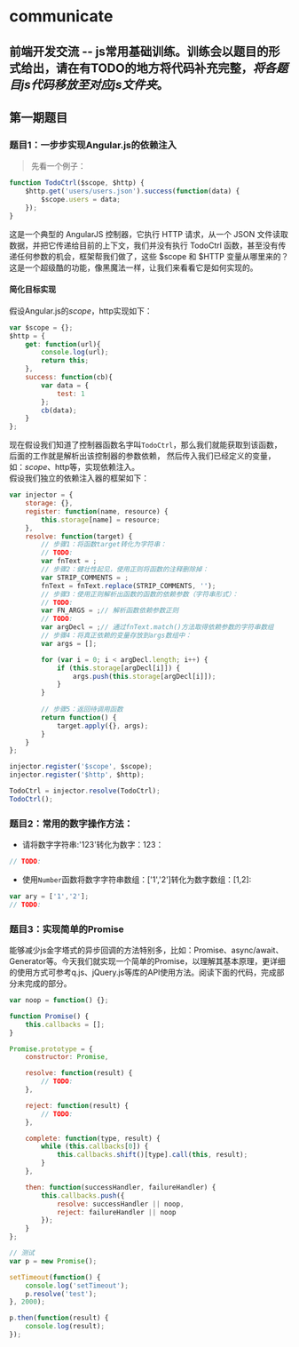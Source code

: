 # communicate

前端开发交流 -- js常用基础训练。训练会以题目的形式给出，请在有TODO的地方将代码补充完整，*将各题目js代码移放至对应js文件夹*。
-------

## 第一期题目

### 题目1：一步步实现Angular.js的依赖注入
> 先看一个例子：
```javascript
function TodoCtrl($scope, $http) {
    $http.get('users/users.json').success(function(data) {
        $scope.users = data;
    });
}
```
这是一个典型的 AngularJS 控制器，它执行 HTTP 请求，从一个 JSON 文件读取数据，并把它传递给目前的上下文，我们并没有执行 TodoCtrl 函数，甚至没有传递任何参数的机会，框架帮我们做了，这些 $scope 和 $HTTP 变量从哪里来的？这是一个超级酷的功能，像黑魔法一样，让我们来看看它是如何实现的。

#### 简化目标实现
假设Angular.js的$scope，$http实现如下：
```javascript
var $scope = {};
$http = {
    get: function(url){
        console.log(url);
        return this;
    },
    success: function(cb){
        var data = {
            test: 1
        };
        cb(data);
    }
};
```
现在假设我们知道了控制器函数名字叫`TodoCtrl`，那么我们就能获取到该函数，后面的工作就是解析出该控制器的参数依赖，
然后传入我们已经定义的变量，如：$scope、$http等，实现依赖注入。  
假设我们独立的依赖注入器的框架如下：
```javascript
var injector = {
    storage: {},
    register: function(name, resource) {
        this.storage[name] = resource;
    },
    resolve: function(target) {
        // 步骤1：将函数target转化为字符串：
        // TODO:
        var fnText = ;
        // 步骤2：健壮性起见，使用正则将函数的注释删除掉：
        var STRIP_COMMENTS = ;
        fnText = fnText.replace(STRIP_COMMENTS, '');
        // 步骤3：使用正则解析出函数的函数的依赖参数（字符串形式）：
        // TODO:
        var FN_ARGS = ;// 解析函数依赖参数正则
        // TODO:
        var argDecl = ;// 通过fnText.match()方法取得依赖参数的字符串数组
        // 步骤4：将真正依赖的变量存放到args数组中：
        var args = [];

        for (var i = 0; i < argDecl.length; i++) {
            if (this.storage[argDecl[i]]) {
                args.push(this.storage[argDecl[i]]);
            }
        }
        
        // 步骤5：返回待调用函数
        return function() {
            target.apply({}, args);
        }
    }
};

injector.register('$scope', $scope);
injector.register('$http', $http); 

TodoCtrl = injector.resolve(TodoCtrl);
TodoCtrl();
```
### 题目2：常用的数字操作方法：
- 请将数字字符串:'123'转化为数字：123：
```javascript
// TODO:
```
- 使用`Number`函数将数字字符串数组：['1','2']转化为数字数组：[1,2]:
```javascript
var ary = ['1','2'];
// TODO:
```
### 题目3：实现简单的Promise
能够减少js金字塔式的异步回调的方法特别多，比如：Promise、async/await、Generator等。今天我们就实现一个简单的Promise，以理解其基本原理，更详细的使用方式可参考q.js、jQuery.js等库的API使用方法。阅读下面的代码，完成部分未完成的部分。
```javascript
var noop = function() {};

function Promise() {
	this.callbacks = [];
}

Promise.prototype = {
	constructor: Promise,

	resolve: function(result) {
		// TODO:
	},

	reject: function(result) {
		// TODO:
	},

	complete: function(type, result) {
		while (this.callbacks[0]) {
			this.callbacks.shift()[type].call(this, result);
		}
	},

	then: function(successHandler, failureHandler) {
		this.callbacks.push({
			resolve: successHandler || noop,
			reject: failureHandler || noop
		});
	}
};

// 测试
var p = new Promise();

setTimeout(function() {
	console.log('setTimeout');
	p.resolve('test');
}, 2000);

p.then(function(result) {
	console.log(result);
});
```
